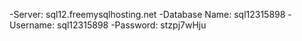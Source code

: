 -Server: sql12.freemysqlhosting.net
-Database Name: sql12315898
-Username: sql12315898
-Password: stzpj7wHju
